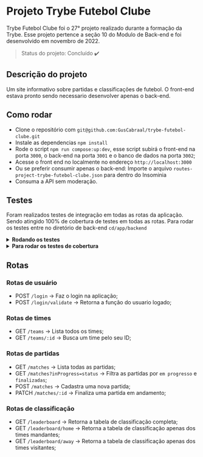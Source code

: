 # Projeto Trybe Futebol Clube

Trybe Futebol Clube foi o 27° projeto realizado durante a formação da Trybe. Esse projeto pertence a seção 10 do Modulo de Back-end e foi desenvolvido em novembro de 2022.

> Status do projeto: Concluído :heavy_check_mark:

## Descrição do projeto


Um site informativo sobre partidas e classificações de futebol. O front-end estava pronto sendo necessario desenvolver apenas o back-end.


## Como rodar

- Clone o repositório com `git@github.com:GusCabraal/trybe-futebol-clube.git`
- Instale as dependencias `npm install`
- Rode o script `npm run compose:up:dev`, esse script subirá o front-end na porta `3000`, o back-end na porta `3001` e o banco de dados na porta `3002`;
- Acesse o front end no localmente no endereço `http://localhost:3000`
- Ou se preferir consumir apenas o back-end: Importe o arquivo `routes-project-trybe-futebol-clube.json` para dentro do Insominia
- Consuma a API sem moderação.


## Testes
Foram realizados testes de integração em todas as rotas da aplicação. Sendo atingido 100% de cobertura de testes em todas as rotas. Para rodar os testes entre no diretório de back-end `cd/app/backend`


<details>
<summary><strong> Rodando os testes </strong></summary><br />
- Execute o comando `npm test`

![cobertura_de_testes](testes.png)

</details>

<details>
<summary><strong>Para rodar os testes de cobertura</strong></summary><br />

- Execute a cobertura de testes `npm run test:coverage`

![cobertura_de_testes](cobertura-de-testes.png)
</details>

## Rotas

### Rotas de usuário

- POST `/login` -> Faz o login na aplicação;
- POST `/login/validate` -> Retorna a função do usuario logado;

### Rotas de times

- GET `/teams` -> Lista todos os times;
- GET `/teams/:id` -> Busca um time pelo seu ID;

### Rotas de partidas

- GET `/matches` -> Lista todas as partidas;
- GET `/matches?inProgress=status` -> Filtra as partidas por `em progresso` e `finalizadas`;
- POST `/matches` -> Cadastra uma nova partida;
- PATCH `/matches/:id` -> Finaliza uma partida em andamento;

### Rotas de classificação

- GET `/leaderboard` -> Retorna a tabela de classificação completa;
- GET `/leaderboard/home` -> Retorna a tabela de classificação apenas dos times mandantes;
- GET `/leaderboard/away` -> Retorna a tabela de classificação apenas dos times visitantes;
